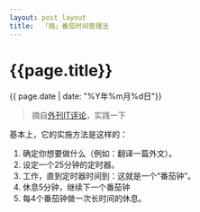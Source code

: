 ```yaml
---
layout: post_layout
title:  「摘」番茄时间管理法
---
```


# {{page.title}}
<div class="post-date">{{ page.date | date: "%Y年%m月%d日"}}</div>

>  摘自[外刊IT评论](http://www.aqee.net/pomodoro-technique/)，实践一下

基本上，它的实施方法是这样的：
1. 确定你想要做什么（例如：翻译一篇外文）。
2. 设定一个25分钟的定时器。
3. 工作，直到定时器时间到：这就是一个“番茄钟”。
4. 休息5分钟，继续下一个番茄钟
5. 每4个番茄钟做一次长时间的休息。
